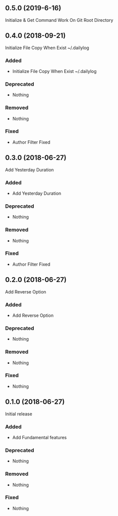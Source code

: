 ## 0.5.0 (2019-6-16)

Initialize & Get Command Work On Git Root Directory 

## 0.4.0 (2018-09-21)

Initialize File Copy When Exist ~/.dailylog

### Added

- Initialize File Copy When Exist ~/.dailylog

### Deprecated

- Nothing

### Removed

- Nothing

### Fixed

- Author Filter Fixed

## 0.3.0 (2018-06-27)

Add Yesterday Duration

### Added

- Add Yesterday Duration

### Deprecated

- Nothing

### Removed

- Nothing

### Fixed

- Author Filter Fixed

## 0.2.0 (2018-06-27)

Add Reverse Option

### Added

- Add Reverse Option

### Deprecated

- Nothing

### Removed

- Nothing

### Fixed

- Nothing


## 0.1.0 (2018-06-27)

Initial release

### Added

- Add Fundamental features

### Deprecated

- Nothing

### Removed

- Nothing

### Fixed

- Nothing